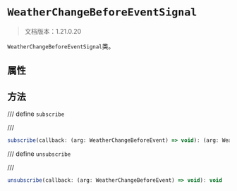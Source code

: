 # `WeatherChangeBeforeEventSignal`

> 文档版本：1.21.0.20

`WeatherChangeBeforeEventSignal`类。

## 属性

## 方法

/// define
`subscribe`


///

```js
subscribe(callback: (arg: WeatherChangeBeforeEvent) => void): (arg: WeatherChangeBeforeEvent) => void
```


/// define
`unsubscribe`


///

```js
unsubscribe(callback: (arg: WeatherChangeBeforeEvent) => void): void
```

